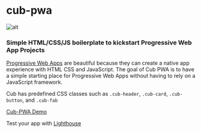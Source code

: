 # cub-pwa 
![alt](https://cub-pwa.firebaseapp.com/images/icons/icon-180x180.png)
### Simple HTML/CSS/JS boilerplate to kickstart Progressive Web App Projects

[Progressive Web Apps](https://developers.google.com/web/progressive-web-apps/) are beautiful because they can create a native app experience with HTML CSS and JavaScript. The goal of Cub PWA is to have a simple starting place for Progressive Web Apps without having to rely on a JavaScript framework.

Cub has predefined CSS classes such as `.cub-header`, `.cub-card`, `.cub-button`, and `.cub-fab`

[Cub-PWA Demo](https://cub-pwa.firebaseapp.com/)

Test your app with [Lighthouse](https://developers.google.com/web/tools/lighthouse/)

